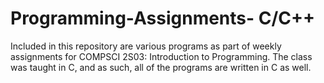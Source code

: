 # Programming-Assignments- C/C++

Included in this repository are various programs as part of weekly assignments for COMPSCI 2S03: Introduction to Programming.
The class was taught in C, and as such, all of the programs are written in C as well. 
